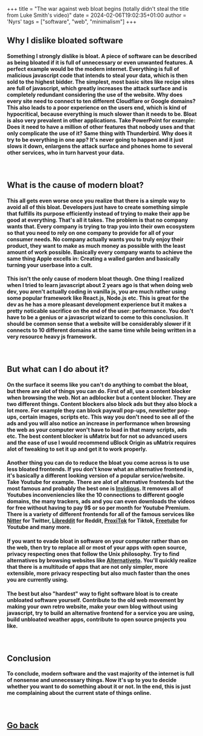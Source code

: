 +++
title = "The war against web bloat begins (totally didn't steal the title from Luke Smith's video)"
date = 2024-02-06T19:02:35+01:00
author = 'Nyrs'
tags = ["software", "web", "minimalism"]
+++

## Why I dislike bloated software
#### Something I strongly dislike is bloat. A piece of software can be described as being bloated if it is full of unnecessary or even unwanted features. A perfect example would be the modern internet. Everything is full of malicious javascript code that intends to steal your data, which is then sold to the highest bidder. The simplest, most basic sites like recipe sites are full of javascript, which greatly increases the attack surface and is completely redundant considering the use of the website. Why does every site need to connect to ten different Cloudflare or Google domains? This also leads to a poor experience on the users end, which is kind of hypocritical, because everything is much slower than it needs to be. Bloat is also very prevalent in other applications. Take PowerPoint for example: Does it need to have a million of other features that nobody uses and that only complicate the use of it? Same thing with Thunderbird. Why does it try to be everything in one app? It's never going to happen and it just slows it down, enlargens the attack surface and phones home to several other services, who in turn harvest your data.
&nbsp;
&nbsp;
## What is the cause of modern bloat?
#### This all gets even worse once you realize that there is a simple way to avoid all of this bloat. Developers just have to create something simple that fulfills its purpose efficiently instead of trying to make their app be good at everything. That's all it takes. The problem is that no company wants that. Every company is trying to trap you into their own ecosystem so that you need to rely on one company to provide for all of your consumer needs. No company actually wants you to truly enjoy their product, they want to make as much money as possible with the least amount of work possible. Basically every company wants to achieve the same thing Apple excells in: Creating a walled garden and basically turning your userbase into a cult.

#### This isn't the only cause of modern bloat though. One thing I realized when I tried to learn javascript about 2 years ago is that when doing web dev, you aren't actually coding in vanilla js, you are much rather using some popular framework like React.js, Node.js etc. This is great for the dev as he has a more pleasant development experience but it makes a pretty noticable sacrifice on the end of the user: performance. You don't have to be a genius or a javascript wizard to come to this conclusion. It should be common sense that a website will be considerably slower if it connects to 10 different domains at the same time while being written in a very resource heavy js framework.
&nbsp;
&nbsp;
## But what can I do about it?    
#### On the surface it seems like you can't do anything to combat the bloat, but there are alot of things you can do. First of all, use a content blocker when browsing the web. Not an adblocker but a content blocker. They are two different things. Content blockers also block ads but they also block a lot more. For example they can block paywall pop-ups, newsletter pop-ups, certain images, scripts etc. This way you don't need to see all of the ads and you will also notice an increase in performance when browsing the web as your computer won't have to load in that many scripts, ads etc. The best content blocker is uMatrix but for not so advanced users and the ease of use I would recommend uBlock Origin as uMatrix requires alot of tweaking to set it up and get it to work properly.

#### Another thing you can do to reduce the bloat you come across is to use less bloated frontends. If you don't know what an alternative frontend is, it's basically a different looking version of a popular service/website. Take Youtube for example. There are alot of alternative frontends but the most famous and probably the best one is [Invidious](https://invidious.io/). It removes all of Youtubes inconveniencies like the 10 connections to different google domains, the many trackers, ads and you can even downloads the videos for free without having to pay 9$ or so per month for Youtube Premium. There is a variety of different frontends for all of the famous services like [Nitter](https://github.com/zedeus/nitter/) for Twitter, [Libreddit](https://github.com/libreddit/libreddit/) for Reddit, [ProxiTok](https://github.com/pablouser1/ProxiTok/) for Tiktok, [Freetube](https://freetubeapp.io/) for Youtube and many more.

#### If you want to evade bloat in software on your computer rather than on the web, then try to replace all or most of your apps with open source, privacy respecting ones that follow the Unix philosophy. Try to find alternatives by browsing websites like [Alternativeto](https://alternativeto.net). You'll quickly realize that there is a multitude of apps that are not only simpler, more extensible, more privacy respecting but also much faster than the ones you are currently using.

#### The best but also "hardest" way to fight software bloat is to create unbloated software yourself. Contribute to the old web movement by making your own retro website, make your own blog without using javascript, try to build an alternative frontend for a service you are using, build unbloated weather apps, contribute to open source projects you like. 
&nbsp;
&nbsp;
## Conclusion
#### To conclude, modern software and the vast majority of the internet is full of nonsense and unnecessary things. Now it's up to you to decide whether you want to do something about it or not. In the end, this is just me complaining about the current state of things online. 
&nbsp;
&nbsp;
&nbsp;
## [Go back](/posts/postsintro)
